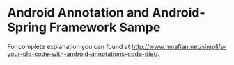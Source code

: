 # Android Annotation and Android-Spring Framework Sampe

For complete explanation you can found at http://www.mnafian.net/simplify-your-old-code-with-android-annotations-code-diet/.